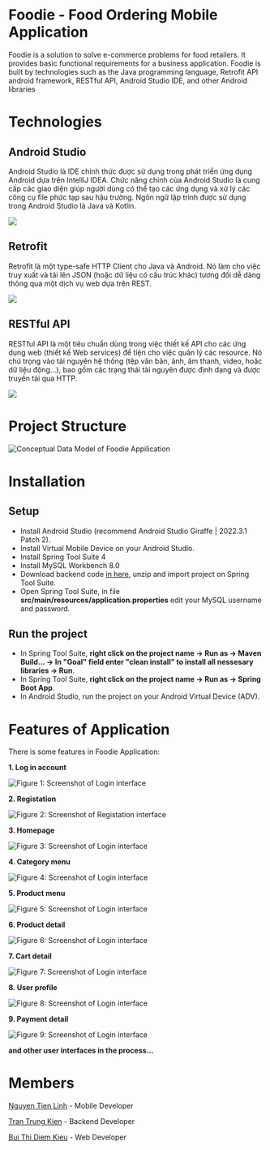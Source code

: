 # Foodie - Food Ordering Mobile Application
Foodie is a solution to solve e-commerce problems for food retailers. It provides basic functional requirements for a business application. Foodie is built by technologies such as the Java programming language, Retrofit API android framework, RESTful API, Android Studio IDE, and other Android libraries 

# Technologies
## Android Studio
Android Studio là IDE chính thức được sử dụng trong phát triển ứng dụng Android dựa trên IntelliJ IDEA. Chức năng chính của Android Studio là cung cấp các giao diện giúp người dùng có thể tạo các ứng dụng và xử lý các công cụ file phức tạp sau hậu trường. Ngôn ngữ lập trình được sử dụng trong Android Studio là Java và Kotlin.

![](https://i.ibb.co/MyzHL90/Android-Studio.png)

## Retrofit
Retrofit là một type-safe HTTP Client cho Java và Android. Nó làm cho việc truy xuất và tải lên JSON (hoặc dữ liệu có cấu trúc khác) tương đối dễ dàng thông qua một dịch vụ web dựa trên REST.

![](https://i.ibb.co/TkXnpsr/retrofit.png)

## RESTful API
RESTful API là một tiêu chuẩn dùng trong việc thiết kế API cho các ứng dụng web (thiết kế Web services) để tiện cho việc quản lý các resource. Nó chú trọng vào tài nguyên hệ thống (tệp văn bản, ảnh, âm thanh, video, hoặc dữ liệu động…), bao gồm các trạng thái tài nguyên được định dạng và được truyền tải qua HTTP.

![](https://i.ibb.co/9ZxWTQ1/restful-api.jpg)

# Project Structure
![Conceptual Data Model of Foodie Appilication](https://i.ibb.co/BnrMRFx/CDM.png)

# Installation
## Setup
+ Install Android Studio (recommend Android Studio Giraffe | 2022.3.1 Patch 2).
+ Install Virtual Mobile Device on your Android Studio.
+ Install Spring Tool Suite 4
+ Install MySQL Workbench 8.0
+ Download backend code [in here](https://github.com/LinhNguyenTien/foodie-backend), unzip and import project on Spring Tool Suite.
+ Open Spring Tool Suite, in file **src/main/resources/application.properties** edit your MySQL username and password.

## Run the project
+ In Spring Tool Suite, **right click on the project name -> Run as -> Maven Build... -> In "Goal" field enter "clean install" to install all nessesary libraries -> Run**.
+ In Spring Tool Suite, **right click on the project name -> Run as -> Spring Boot App**.
+ In Android Studio, run the project on your Android Virtual Device (ADV).

# Features of Application
There is some features in Foodie Application:

**1. Log in account**

![Figure 1: Screenshot of Login interface](https://i.ibb.co/Zgpb04B/login.png)

**2. Registation**

![Figure 2: Screenshot of Registation interface](https://i.ibb.co/XsjQRtg/registation.png)

**3. Homepage**

![Figure 3: Screenshot of Login interface](https://i.ibb.co/Zgpb04B/login.png)

**4. Category menu**

![Figure 4: Screenshot of Login interface](https://i.ibb.co/4m1Nmyt/category-Menu.png)

**5. Product menu**

![Figure 5: Screenshot of Login interface](https://i.ibb.co/JdnhzHb/product-Menu.png)

**6. Product detail**

![Figure 6: Screenshot of Login interface](https://i.ibb.co/52YWJBv/product-Detail.png)

**7. Cart detail**

![Figure 7: Screenshot of Login interface](https://i.ibb.co/Wx62pbm/card-Detail.png)

**8. User profile**

![Figure 8: Screenshot of Login interface](https://i.ibb.co/bKmxSDk/user-Profile.png)

**9. Payment detail**

![Figure 9: Screenshot of Login interface](https://i.ibb.co/bKmxSDk/user-Profile.png)

**and other user interfaces in the process...**

# Members
[Nguyen Tien Linh](https://github.com/LinhNguyenTien) - Mobile Developer

[Tran Trung Kien](https://github.com/ttk2402) - Backend Developer

[Bui Thi Diem Kieu](https://github.com/btdiemkieu603) - Web Developer
